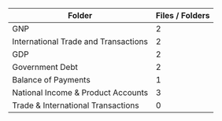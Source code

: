 | Folder                               |   Files / Folders |
|--------------------------------------|-------------------|
| GNP                                  |                 2 |
| International Trade and Transactions |                 2 |
| GDP                                  |                 2 |
| Government Debt                      |                 2 |
| Balance of Payments                  |                 1 |
| National Income & Product Accounts   |                 3 |
| Trade & International Transactions   |                 0 |